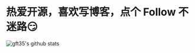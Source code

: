 # 热爱开源，喜欢写博客，点个 Follow 不迷路😏

![gft35's github stats](https://github-readme-stats.vercel.app/api?username=gtf35&count_private=true&show_icons=true)

